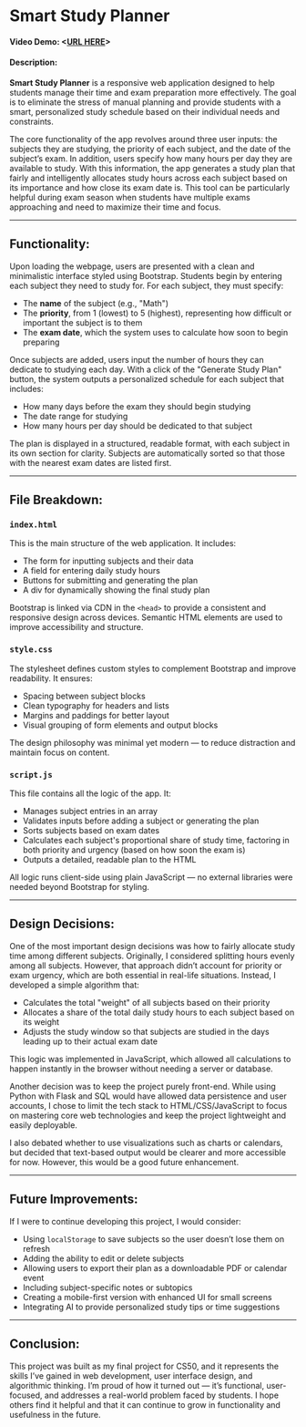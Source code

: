 # Smart Study Planner
#### Video Demo: <[URL HERE](https://youtu.be/CGXslGQQBDY)>
#### Description:

**Smart Study Planner** is a responsive web application designed to help students manage their time and exam preparation more effectively. The goal is to eliminate the stress of manual planning and provide students with a smart, personalized study schedule based on their individual needs and constraints.

The core functionality of the app revolves around three user inputs: the subjects they are studying, the priority of each subject, and the date of the subject’s exam. In addition, users specify how many hours per day they are available to study. With this information, the app generates a study plan that fairly and intelligently allocates study hours across each subject based on its importance and how close its exam date is. This tool can be particularly helpful during exam season when students have multiple exams approaching and need to maximize their time and focus.

---

## Functionality:

Upon loading the webpage, users are presented with a clean and minimalistic interface styled using Bootstrap. Students begin by entering each subject they need to study for. For each subject, they must specify:
- The **name** of the subject (e.g., "Math")
- The **priority**, from 1 (lowest) to 5 (highest), representing how difficult or important the subject is to them
- The **exam date**, which the system uses to calculate how soon to begin preparing

Once subjects are added, users input the number of hours they can dedicate to studying each day. With a click of the "Generate Study Plan" button, the system outputs a personalized schedule for each subject that includes:
- How many days before the exam they should begin studying
- The date range for studying
- How many hours per day should be dedicated to that subject

The plan is displayed in a structured, readable format, with each subject in its own section for clarity. Subjects are automatically sorted so that those with the nearest exam dates are listed first.

---

## File Breakdown:

### `index.html`
This is the main structure of the web application. It includes:
- The form for inputting subjects and their data
- A field for entering daily study hours
- Buttons for submitting and generating the plan
- A div for dynamically showing the final study plan

Bootstrap is linked via CDN in the `<head>` to provide a consistent and responsive design across devices. Semantic HTML elements are used to improve accessibility and structure.

### `style.css`
The stylesheet defines custom styles to complement Bootstrap and improve readability. It ensures:
- Spacing between subject blocks
- Clean typography for headers and lists
- Margins and paddings for better layout
- Visual grouping of form elements and output blocks

The design philosophy was minimal yet modern — to reduce distraction and maintain focus on content.

### `script.js`
This file contains all the logic of the app. It:
- Manages subject entries in an array
- Validates inputs before adding a subject or generating the plan
- Sorts subjects based on exam dates
- Calculates each subject's proportional share of study time, factoring in both priority and urgency (based on how soon the exam is)
- Outputs a detailed, readable plan to the HTML

All logic runs client-side using plain JavaScript — no external libraries were needed beyond Bootstrap for styling.

---

## Design Decisions:

One of the most important design decisions was how to fairly allocate study time among different subjects. Originally, I considered splitting hours evenly among all subjects. However, that approach didn’t account for priority or exam urgency, which are both essential in real-life situations. Instead, I developed a simple algorithm that:
- Calculates the total "weight" of all subjects based on their priority
- Allocates a share of the total daily study hours to each subject based on its weight
- Adjusts the study window so that subjects are studied in the days leading up to their actual exam date

This logic was implemented in JavaScript, which allowed all calculations to happen instantly in the browser without needing a server or database.

Another decision was to keep the project purely front-end. While using Python with Flask and SQL would have allowed data persistence and user accounts, I chose to limit the tech stack to HTML/CSS/JavaScript to focus on mastering core web technologies and keep the project lightweight and easily deployable.

I also debated whether to use visualizations such as charts or calendars, but decided that text-based output would be clearer and more accessible for now. However, this would be a good future enhancement.

---

## Future Improvements:

If I were to continue developing this project, I would consider:
- Using `localStorage` to save subjects so the user doesn’t lose them on refresh
- Adding the ability to edit or delete subjects
- Allowing users to export their plan as a downloadable PDF or calendar event
- Including subject-specific notes or subtopics
- Creating a mobile-first version with enhanced UI for small screens
- Integrating AI to provide personalized study tips or time suggestions

---

## Conclusion:

This project was built as my final project for CS50, and it represents the skills I’ve gained in web development, user interface design, and algorithmic thinking. I’m proud of how it turned out — it’s functional, user-focused, and addresses a real-world problem faced by students. I hope others find it helpful and that it can continue to grow in functionality and usefulness in the future.
